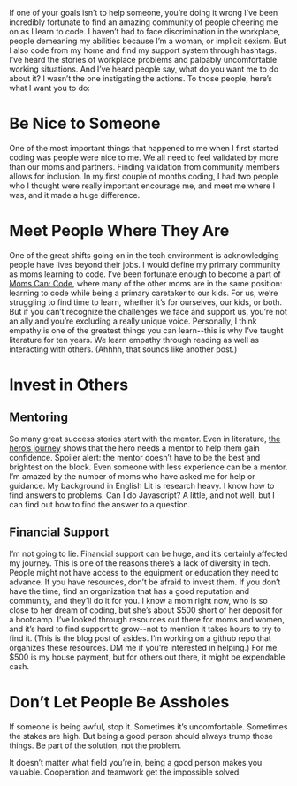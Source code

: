 If one of your goals isn’t to help someone, you’re doing it wrong
I’ve been incredibly fortunate to find an amazing community of people cheering me on as I learn to code. I haven’t had to face discrimination in the workplace, people demeaning my abilities because I’m a woman, or implicit sexism. But I also code from my home and find my support system through hashtags. I’ve heard the stories of workplace problems and palpably uncomfortable working situations. And I’ve heard people say, what do you want me to do about it? I wasn’t the one instigating the actions. To those people, here’s what I want you to do:

<h1> Be Nice to Someone</h1>
<p>One of the most important things that happened to me when I first started coding was people were nice to me. We all need to feel validated by more than our moms and partners. Finding validation from community members allows for inclusion. In my first couple of months coding, I had two people who I thought were really important encourage me, and meet me where I was, and it made a huge difference. </p>

<h1>Meet People Where They Are</h1>
<p>One of the great shifts going on in the tech environment is acknowledging people have lives beyond their jobs. I would define my primary community as moms learning to code. I’ve been fortunate enough to become a part of <a href="www.momscancode.com">Moms Can: Code</a>, where many of the other moms are in the same position: learning to code while being a primary caretaker to our kids. For us, we’re struggling to find time to learn, whether it’s for ourselves, our kids, or both. But if you can’t recognize the challenges we face and support us, you’re not an ally and you’re excluding a really unique voice. Personally, I think empathy is one of the greatest things you can learn--this is why I’ve taught literature for ten years. We learn empathy through reading as well as interacting with others. (Ahhhh, that sounds like another post.)</p>

<h1>Invest in Others</h1>
<h2>Mentoring</h2>
<p>So many great success stories start with the mentor. Even in literature, <a href= "https://en.wikipedia.org/wiki/Hero%27s_journey"> the hero’s journey</a> shows that the hero needs a mentor to help them gain confidence. Spoiler alert: the mentor doesn’t have to be the best and brightest on the block. Even someone with less experience can be a mentor. I’m amazed by the number of moms who have asked me for help or guidance. My background in English Lit is research heavy. I know how to find answers to problems. Can I do Javascript? A little, and not well, but I can find out how to find the answer to a question.</p>

<h2>Financial Support</h2>
<p>I’m not going to lie. Financial support can be huge, and it’s certainly affected my journey. This is one of the reasons there’s a lack of diversity in tech. People might not have access to the equipment or education they need to advance. If you have resources, don’t be afraid to invest them. If you don’t have the time, find an organization that has a good reputation and community, and they’ll do it for you. I know a mom right now, who is so close to her dream of coding, but she’s about $500 short of her deposit for a bootcamp. I’ve looked through resources out there for moms and women, and it’s hard to find support to grow--not to mention it takes hours to try to find it. (This is the blog post of asides. I’m working on a github repo that organizes these resources. DM me if you’re interested in helping.) For me, $500 is my house payment, but for others out there, it might be expendable cash.</p>

<h1>Don’t Let People Be Assholes</h1>
<p>If someone is being awful, stop it. Sometimes it’s uncomfortable. Sometimes the stakes are high. But being a good person should always trump those things. Be part of the solution, not the problem.</p>

It doesn’t matter what field you’re in, being a good person makes you valuable. Cooperation and teamwork get the impossible solved.
